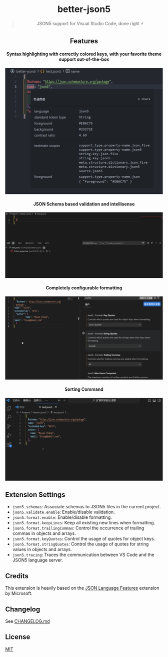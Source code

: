 <div align="center">

# better-json5 

> JSON5 support for Visual Studio Code, done right ⚡

## Features

#### Syntax highlighting with correctly colored keys, with your favorite theme support out-of-the-box
![Syntax Highlighting](./assets/highlighting.png)

#### JSON Schema based validation and intellisense
![Overview](./assets/overview.gif)

#### Completely configurable formatting

![Formatting](./assets/formatting.gif)

#### Sorting Command

![Sorting](./assets/sorting.gif)

</div>

## Extension Settings

- `json5.schemas`: Associate schemas to JSON5 files in the current project.
- `json5.validate.enable`: Enable/disable validation.
- `json5.format.enable`: Enable/disable formatting.
- `json5.format.keepLines`: Keep all existing new lines when formatting.
- `json5.format.trailingCommas`: Control the occurrence of trailing commas in objects and arrays.
- `json5.format.keyQuotes`: Control the usage of quotes for object keys.
- `json5.format.stringQuotes`: Control the usage of quotes for string values in objects and arrays.
- `json5.tracing`: Traces the communication between VS Code and the JSON5 language server.

## Credits

This extension is heavily based on the [JSON Language Features](https://github.com/microsoft/vscode/tree/main/extensions/json-language-features) extension by Microsoft.

## Changelog

See [CHANGELOG.md](CHANGELOG.md)

## License

[MIT](LICENSE.md)